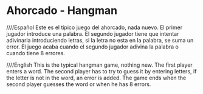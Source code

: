 # Ahorcado - Hangman

////Español
Este es el típico juego del ahorcado, nada nuevo.
El primer jugador introduce una palabra.
El segundo jugador tiene que intentar adivinarla introduciendo letras, si la letra no esta en la palabra, se suma un error.
El juego acaba cuando el segundo jugador adivina la palabra o cuando tiene 8 errores.

////English
This is the typical hangman game, nothing new.
The first player enters a word.
The second player has to try to guess it by entering letters, if the letter is not in the word, an error is added.
The game ends when the second player guesses the word or when he has 8 errors.
